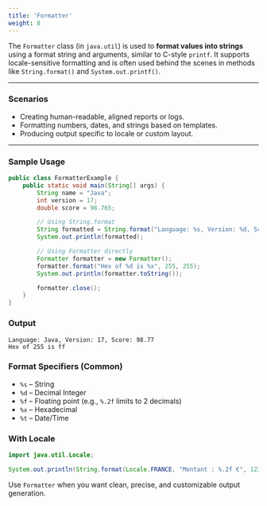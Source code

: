 ```yaml
---
title: 'Formatter'
weight: 8
---
```



The `Formatter` class (in `java.util`) is used to **format values into strings** using a format string and arguments, similar to C-style `printf`. It supports locale-sensitive formatting and is often used behind the scenes in methods like `String.format()` and `System.out.printf()`.

---

### Scenarios

- Creating human-readable, aligned reports or logs.
- Formatting numbers, dates, and strings based on templates.
- Producing output specific to locale or custom layout.

---

### Sample Usage

```java
public class FormatterExample {
    public static void main(String[] args) {
        String name = "Java";
        int version = 17;
        double score = 98.765;

        // Using String.format
        String formatted = String.format("Language: %s, Version: %d, Score: %.2f", name, version, score);
        System.out.println(formatted);

        // Using Formatter directly
        Formatter formatter = new Formatter();
        formatter.format("Hex of %d is %x", 255, 255);
        System.out.println(formatter.toString());

        formatter.close();
    }
}
```

### Output

```
Language: Java, Version: 17, Score: 98.77
Hex of 255 is ff
```

### Format Specifiers (Common)

* `%s` – String
* `%d` – Decimal Integer
* `%f` – Floating point (e.g., `%.2f` limits to 2 decimals)
* `%x` – Hexadecimal
* `%t` – Date/Time

### With Locale

```java
import java.util.Locale;

System.out.println(String.format(Locale.FRANCE, "Montant : %.2f €", 1234.56));
```

Use `Formatter` when you want clean, precise, and customizable output generation.

